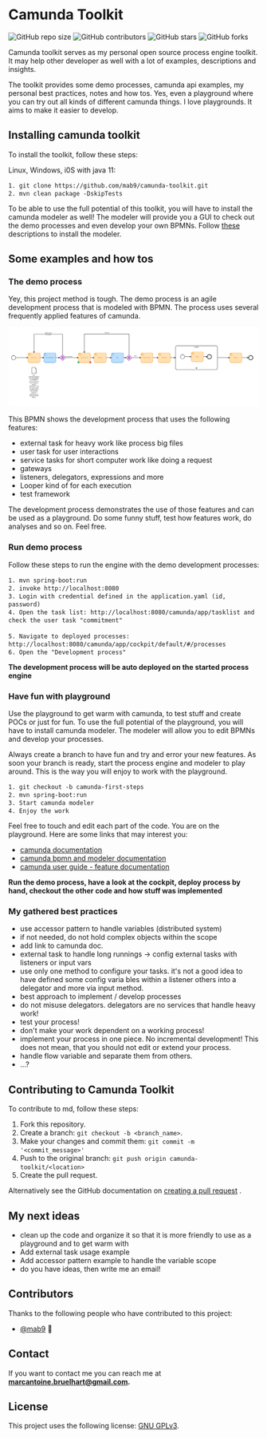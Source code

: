 # Camunda Toolkit
<!--- These are examples. See https://shields.io for others or to customize this set of shields. You might want to include dependencies, project status and licence info here --->
![GitHub repo size](https://img.shields.io/github/repo-size/mab9/camunda-toolkit)
![GitHub contributors](https://img.shields.io/github/contributors/mab9/camunda-toolkit)
![GitHub stars](https://img.shields.io/github/stars/mab9/camunda-toolkit?style=social)
![GitHub forks](https://img.shields.io/github/forks/mab9/camunda-toolkit?style=social)
<!--![Twitter Follow](https://img.shields.io/twitter/follow/mab9?style=social)-->

Camunda toolkit serves as my personal open source process engine toolkit. It may help other developer as well with a lot
of examples, descriptions and insights.

The toolkit provides some demo processes, camunda api examples, my personal best practices, notes and how tos. Yes, even
a playground where you can try out all kinds of different camunda things. I love playgrounds. It aims to make it easier
to develop.

## Installing camunda toolkit

To install the toolkit, follow these steps:

Linux, Windows, i0S with java 11:

    1. git clone https://github.com/mab9/camunda-toolkit.git 
    2. mvn clean package -DskipTests

To be able to use the full potential of this toolkit, you will have to install the camunda modeler as well! The modeler
will provide you a GUI to check out the demo processes and even develop your own BPMNs.
Follow [these](https://docs.camunda.org/get-started/quick-start/install/#camunda-modeler) descriptions to install the
modeler.

## Some examples and how tos

### The demo process

Yey, this project method is tough. The demo process is an agile development process that is modeled with BPMN. The process uses several
frequently applied features of camunda.

![bpmn of development process](./img/development-process.png "bpmn of development process")

This BPMN shows the development process that uses the following features:

- external task for heavy work like process big files
- user task for user interactions
- service tasks for short computer work like doing a request
- gateways
- listeners, delegators, expressions and more
- Looper kind of for each execution
- test framework

The development process demonstrates the use of those features and can be used as a playground. Do some funny stuff, test
how features work, do analyses and so on. Feel free.

### Run demo process

Follow these steps to run the engine with the demo development processes:

    1. mvn spring-boot:run
    2. invoke http://localhost:8080
    3. Login with credential defined in the application.yaml (id, password)
    4. Open the task list: http://localhost:8080/camunda/app/tasklist and check the user task "commitment"
    
    5. Navigate to deployed processes: http://localhost:8080/camunda/app/cockpit/default/#/processes
    6. Open the "Development process"

**The development process will be auto deployed on the started process engine** 

### Have fun with playground

Use the playground to get warm with camunda, to test stuff and create POCs or just for fun. 
To use the full potential of the playground, you will have to install camunda modeler. The modeler will allow you to
edit BPMNs and develop your processes. 

Always create a branch to have fun and try and error your new features. As soon your branch is ready, start the process engine and modeler to play around. 
This is the way you will enjoy to work with the playground.

    1. git checkout -b camunda-first-steps
    2. mvn spring-boot:run
    3. Start camunda modeler
    4. Enjoy the work

Feel free to touch and edit each part of the code. You are on the playground. 
Here are some links that may interest you:

- [camunda documentation](https://docs.camunda.org/manual/7.14/)
- [camunda bpmn and modeler documentation](https://docs.camunda.org/manual/7.14/modeler/bpmn/)
- [camunda user guide - feature documentation](https://docs.camunda.org/manual/7.14/user-guide/process-engine/)

**Run the demo process, have a look at the cockpit, deploy process by hand, checkout the other code and how stuff was implemented**


### My gathered best practices

- use accessor pattern to handle variables (distributed system)
 - if not needed, do not hold complex objects within the scope
 - add link to camunda doc.
- external task to handle long runnings -> config external tasks with listeners or input vars
- use only one method to configure your tasks. it's not a good idea to have defined some config varia bles within a
 listener others into a delegator and more via input method.
- best approach to implement / develop processes
 - do not misuse delegators. delegators are no services that handle heavy work!
 - test your process!
 - don't make your work dependent on a working process!
 - implement your process in one piece. No incremental development! This does not mean, that you should not edit or
 extend your process.
 - handle flow variable and separate them from others.
 - ...?

 
## Contributing to Camunda Toolkit

<!--- If your README is long, or you have some specific process or steps you want contributors to follow, consider creating a separate CONTRIBUTING.md file--->
To contribute to md, follow these steps:

1. Fork this repository.
2. Create a branch: `git checkout -b <branch_name>`.
3. Make your changes and commit them: `git commit -m '<commit_message>'`
4. Push to the original branch: `git push origin camunda-toolkit/<location>`
5. Create the pull request.

Alternatively see the GitHub documentation
on [creating a pull request](https://help.github.com/en/github/collaborating-with-issues-and-pull-requests/creating-a-pull-request)
.

## My next ideas

- clean up the code and organize it so that it is more friendly to use as a playground and to get warm with 
- Add external task usage example
- Add accessor pattern example to handle the variable scope
- do you have ideas, then write me an email!

## Contributors

Thanks to the following people who have contributed to this project:

* [@mab9](https://github.com/mab9) 📖

<!-- You might want to consider using something like the [All Contributors](https://github.com/all-contributors/all-contributors) specification and its [emoji key](https://allcontributors.org/docs/en/emoji-key). -->

## Contact

If you want to contact me you can reach me at **marcantoine.bruelhart@gmail.com.**

## License

<!--- If you're not sure which open license to use see https://choosealicense.com/--->

This project uses the following license: [GNU GPLv3](https://choosealicense.com/licenses/gpl-3.0/).